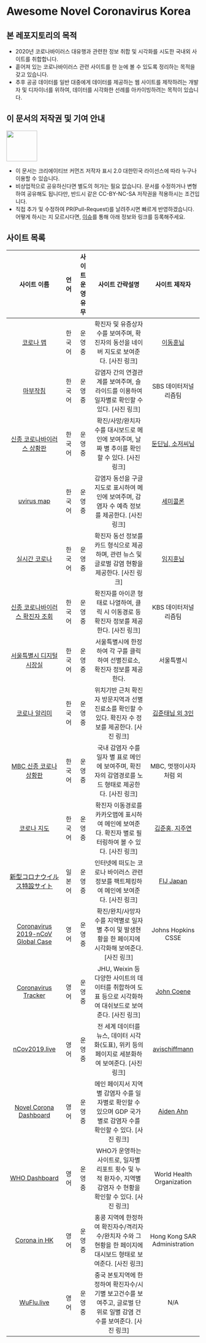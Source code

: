 # Awesome Novel Coronavirus Korea

## 본 레포지토리의 목적

* 2020년 코로나바이러스 대유행과 관련한 정보 취합 및 시각화를 시도한 국내외 사이트를 취합합니다.
* 흩어져 있는 코로나바이러스 관련 사이트를 한 눈에 볼 수 있도록 정리하는 목적을 갖고 있습니다.
* 추후 공공 데이터를 일반 대중에게 데이터를 제공하는 웹 사이트를 제작하려는 개발자 및 디자이너를 위하여, 데이터를 시각화한 선례를 아카이빙하려는 목적이 있습니다.

## 이 문서의 저작권 및 기여 안내

<img src="https://mirrors.creativecommons.org/presskit/buttons/88x31/png/by-nc-sa.png" width="80px"></img>

* 이 문서는 크리에이티브 커먼즈 저작자 표시 2.0 대한민국 라이선스에 따라 누구나 이용할 수 있습니다.
* 비상업적으로 공유하신다면 별도의 허가는 필요 없습니다. 문서를 수정하거나 변형하여 공유해도 됩니다만, 반드시 같은 CC-BY-NC-SA 저작권을 적용하시는 조건입니다.
* 직접 추가 및 수정하여 PR(Pull-Request)를 날려주시면 빠르게 반영하겠습니다. 어떻게 하시는 지 모르시다면, [이슈](https://github.com/NullFull/awesome-nCoV-Korea/issues)를 통해 아래 정보와 링크를 등록해주세요.

## 사이트 목록

|                         사이트 이름                          |  언어  | 사이트 운영 유무 |                       사이트 간략설명                        |                     사이트 제작자                      |
| :----------------------------------------------------------: | :----: | :--------------: | :----------------------------------------------------------: | :----------------------------------------------------: |
|                 [코로나 맵](coronamap.site)                  | 한국어 |     운영 중      | 확진자 및 유증상자 수를 보여주며, 확진자의 동선을 네이버 지도로 보여준다. [사진 링크] |            [이동훈님](ehdgns1766@naver.com)            |
| [마부작침](http://mabu.newscloud.sbs.co.kr/202002corona/web/index.html) | 한국어 |     운영 중      | 감염자 간의 연결관계를 보여주며, 슬라이드를 이용하여 일자별로 확인할 수 있다. [사진 링크] |                  SBS 데이터저널리즘팀                  |
|     [신종 코로나바이러스 상황판](https://wuhanvirus.kr/)     | 한국어 |     운영 중      | 확진/사망/완치자 수를 대시보드로 메인에 보여주며, 날짜 별 추이를 확인할 수 있다. [사진 링크] |       [둔딘님, 소저씨님](wuhanviruskr@gmail.com)       |
|      [uvirus map](https://uvirus.kr/static/mobile.html)      | 한국어 |     운영 중      | 감염자 동선을 구글 지도로 표시하여 메인에 보여주며, 감염자 수 예측 정보를 제공한다. [사진 링크] |          [세미콜론](https://uvirus.kr/about)           |
|            [실시간 코로나](https://rtcorona.kr/)             | 한국어 |     운영 중      | 확진자 동선 정보를 카드 형식으로 제공하며, 관련 뉴스 및 글로벌 감염 현황을 제공한다. [사진 링크] |         [임지훈님](https://rtcorona.kr/write)          |
| [신종 코로나바이러스 확진자 조회](http://dj.kbs.co.kr/resources/2020-02-03/) | 한국어 |     운영 중      | 확진자를 아이콘 형태로 나열하여, 클릭 시 이동경로 등 확진자 정보를 제공한다. [사진 링크] |                  KBS 데이터저널리즘팀                  |
|     [서울특별시 디지털 시장실](http://scpm.seoul.go.kr)      | 한국어 |     운영 중      | 서울특별시에 한정하여 각 구를 클릭하여 선별진료소, 확진자 정보를 제공한다. |                       서울특별시                       |
|         [코로나 알리미](https://corona-nearby.com/)          | 한국어 |     운영 중      | 위치기반 근처 확진자 방문지역과 선별진료소를 확인할 수 있다. 확진자 수 정보를 제공한다. [사진 링크] |         [김준태님 외 3인](withjuwon@gmail.com)         |
| [MBC 신종 코로나 상황판](https://imnews.imbc.com/newszoomin/groupnews/groupnews_9/index.html) | 한국어 |     운영 중      | 국내 감염자 수를 일자 별 표로 메인에 보여주며, 확진자의 감염경로를 노드 형태로 제공한다. [사진 링크] |                 MBC, 멋쟁이사자처럼 외                 |
|             [코로나 지도](http://coronajido.kr/)             | 한국어 |     운영 중      | 확진자 이동경로를 카카오맵에 표시하여 메인에 보여준다. 확진자 별로 필터링하여 볼 수 있다. [사진 링크] |    [김준홍, 지주연](wagoowagoo.official@gmail.com)     |
| [新型コロナウイルス特設サイト](https://fij.info/coronavirus-feature) | 일본어 |     운영 중      | 인터넷에 떠도는 코로나 바이러스 관련 정보를 팩트체킹하여 메인에 보여준다. [사진 링크] |            [FIJ Japan](https://fij.info/en)            |
| [Coronavirus 2019-nCoV Global Case](https://gisanddata.maps.arcgis.com/apps/opsdashboard/index.html#/bda7594740fd40299423467b48e9ecf6) |  영어  |     운영 중      | 확진/완치/사망자 수를 지역별로 일자별 추이 및 발생현황을 한 페이지에 시각화해 보여준다. [사진 링크] |                   Johns Hopkins CSSE                   |
| [Coronavirus Tracker](https://shiny.john-coene.com/coronavirus/) |  영어  |     운영 중      | JHU, Weixin 등 다양한 사이트의 데이터를 취합하여 도표 등으로 시각화하여 대쉬보드로 보여준다. [사진 링크] | [John Coene](https://github.com/JohnCoene/coronavirus) |
|           [nCov2019.live](https://ncov2019.live/)            |  영어  |     운영 중      | 전 세계 데이터를 뉴스, 데이터 시각화(도표), 위키 등의 페이지로 세분화하여 보여준다. [사진 링크] |   [avischiffmann](https://github.com/avischiffmann)    |
|   [Novel Corona Dashboard](http://www.watch-corona.life/)    |  영어  |     운영 중      | 메인 페이지서 지역별 감염자 수를 일자별로 확인할 수 있으며 GDP 국가 별로 감염자 수를 확인할 수 있다. [사진 링크] |           [Aiden Ahn](aiden.c.ahn@gmail.com)           |
| [WHO Dashboard](http://who.maps.arcgis.com/apps/opsdashboard/index.html#/c88e37cfc43b4ed3baf977d77e4a0667) |  영어  |     운영 중      | WHO가 운영하는 사이트로, 일자별 리포트 횟수 및 누적 환자수, 지역별 감염자 수 현황을 확인할 수 있다. [사진 링크] |               World Health Organization                |
| [Corona in HK](https://chp-dashboard.geodata.gov.hk/nia/en.html) |  영어  |     운영 중      | 홍콩 지역에 한정하여 확진자수/격리자수/완치자 수와 그 현황을 한 페이지에 대시보드 형태로 보여준다. [사진 링크] |              Hong Kong SAR Administration              |
|              [WuFlu.live](https://wuflu.live/)               |  영어  |     운영 중      | 중국 본토지역에 한정하여 확진자수/시기별 보고건수를 보여주고, 글로벌 단위로 일별 감염 건수를 보여준다. [사진 링크] |                          N/A                           |
